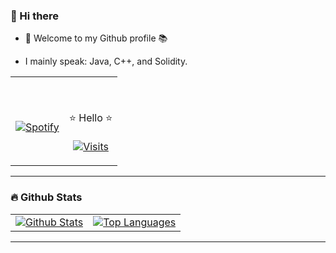 ### 👋 Hi there
- 🌱 Welcome to my Github profile 📚

- I mainly speak: Java, C++, and Solidity.


<table width="100%">
  <tr>
  <td width="50%">
    
&nbsp; <br> [![Spotify](https://readme-spotify-chesterchong.vercel.app/api/spotify)](https://open.spotify.com/user/hcchbmbacc1virxans1izbtgq)

  </td>
  <td width="50%">

<br><p align="center"> ⭐ Hello ⭐ <br>
    <br>
    [![Visits](https://komarev.com/ghpvc/?username=chesterchong&logo=GitHub&label=github%20visits&color=336699&logoColor=white&style=flat-square)](https://github.com/chesterchong)
    <br>
</p>
  </td>
  </table>

---

### 🔥 Github Stats

<table>
  <tr>
    <td>
      <a href="https://github-readme-stats-chesterchong.vercel.app"><img src="https://github-readme-stats-chesterchong.vercel.app/api?username=chesterchong&show_icons=true&theme=maroongold" alt="Github Stats" title="Github Stats" /></a>
    </td>
    <td>
      <a href="https://github-readme-stats-chesterchong.vercel.app"><img align="center" src="https://github-readme-stats-chesterchong.vercel.app/api/top-langs/?username=chesterchong&layout=compact&text_color=daf7dc&bg_color=151515" alt="Top Languages" title="Top Languages" /></a>
    </td>
  </tr>
</table>

---

<!-- ### 🖥️ 42 Kuala Lumpur

[![chester's 42 stats](https://badge42.herokuapp.com/api/stats/cmin-kit?cursus=C%20reloaded&privacyName=true&darkmode=true)](https://github.com/chesterchong) -->

<!---
chesterchong/chesterchong is a ✨ special ✨ repository because its `README.md` (this file) appears on your GitHub profile.
You can click the Preview link to take a look at your changes.
--->

<!---
- 👋 Hi, I’m @chesterchong
- 👀 I’m interested in ...
- 🌱 I’m currently learning ...
- 💞️ I’m looking to collaborate on ...
- 📫 How to reach me ...
--->
